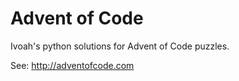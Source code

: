 # Advent of Code

Ivoah's python solutions for Advent of Code puzzles.

See: http://adventofcode.com
